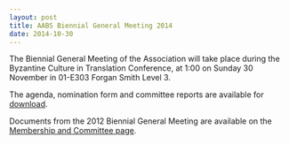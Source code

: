 ```yaml
---
layout: post
title: AABS Biennial General Meeting 2014
date: 2014-10-30
---
```


The Biennial General Meeting of the Association will take place during
the Byzantine Culture in Translation Conference, at 1:00 on Sunday 30
November in 01-E303 Forgan Smith Level 3.

The agenda,
nomination form and committee reports are available for
[download](http://www.aabs.org.au/conferences/18th/biennial-general-meeting-2014/ "Biennial General Meeting 2014").

Documents
from the 2012 Biennial General Meeting are available on the [Membership
and Committee
page](http://www.aabs.org.au/members/ "Membership and Committee").
